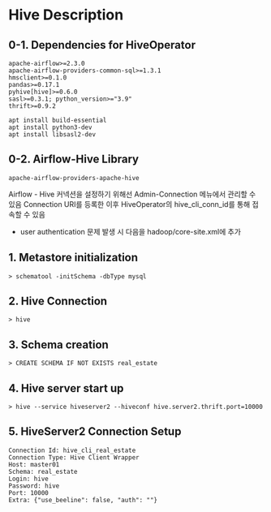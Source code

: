 # Hive Description

## 0-1. Dependencies for HiveOperator
```
apache-airflow>=2.3.0
apache-airflow-providers-common-sql>=1.3.1
hmsclient>=0.1.0
pandas>=0.17.1
pyhive[hive]>=0.6.0
sasl>=0.3.1; python_version>="3.9"
thrift>=0.9.2

apt install build-essential
apt install python3-dev
apt install libsasl2-dev
```

## 0-2. Airflow-Hive Library
```
apache-airflow-providers-apache-hive
```
Airflow - Hive 커넥션을 설정하기 위해선 Admin-Connection 메뉴에서 관리할 수 있음
Connection URI를 등록한 이후 HiveOperator의 hive_cli_conn_id를 통해 접속할 수 있음

* user authentication 문제 발생 시 다음을 hadoop/core-site.xml에 추가




## 1. Metastore initialization
```
> schematool -initSchema -dbType mysql
```

## 2. Hive Connection
```
> hive
```

## 3. Schema creation
```
> CREATE SCHEMA IF NOT EXISTS real_estate
```

## 4. Hive server start up
```
> hive --service hiveserver2 --hiveconf hive.server2.thrift.port=10000
```

## 5. HiveServer2 Connection Setup
```
Connection Id: hive_cli_real_estate
Connection Type: Hive Client Wrapper
Host: master01
Schema: real_estate
Login: hive
Password: hive
Port: 10000
Extra: {"use_beeline": false, "auth": ""}
```